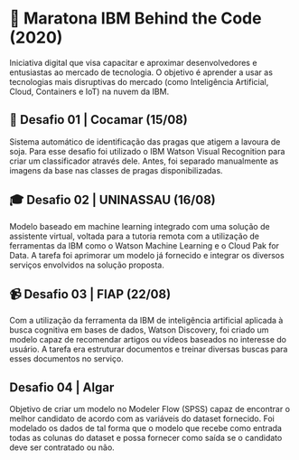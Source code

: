 # 🏃 Maratona IBM Behind the Code (2020)
Iniciativa digital que visa capacitar e aproximar desenvolvedores e entusiastas ao mercado de tecnologia. O objetivo é aprender a usar as tecnologias mais disruptivas do mercado (como Inteligência Artificial, Cloud, Containers e IoT) na nuvem da IBM.
## 🐛 Desafio 01 | Cocamar (15/08)
Sistema automático de identificação das pragas que atigem a lavoura de soja. Para esse desafio foi utilizado o IBM Watson Visual Recognition para criar um classificador através dele. Antes, foi separado manualmente as imagens da base nas classes de pragas disponibilizadas. 
## 🎓 Desafio 02 | UNINASSAU (16/08)
Modelo baseado em machine learning integrado com uma solução de assistente virtual, voltada para a tutoria remota com a utilização de ferramentas da IBM como o Watson Machine Learning e o Cloud Pak for Data. A tarefa foi aprimorar um modelo já fornecido e integrar os diversos serviços envolvidos na solução proposta.
## 📹 Desafio 03 | FIAP (22/08)
Com a utilização da ferramenta da IBM de inteligência artificial aplicada à busca cognitiva em bases de dados, Watson Discovery, foi criado um modelo capaz de recomendar artigos ou vídeos baseados no interesse do usuário. A tarefa era estruturar documentos e treinar diversas buscas para esses documentos no serviço.
## Desafio 04 | Algar
Objetivo de criar um modelo no Modeler Flow (SPSS) capaz de encontrar o melhor candidato de acordo com as variáveis do dataset fornecido. Foi modelado os dados de tal forma que o modelo que recebe como entrada todas as colunas do dataset e possa fornecer como saída se o candidato deve ser contratado ou não.
